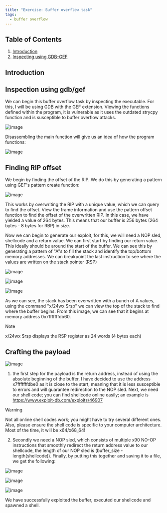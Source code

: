 ```yaml
---
title: "Exercise: Buffer overflow task"
tags:
  - buffer overflow
---
```

## Table of Contents

1. [Introduction](#introduction)
2. [Inspecting using GDB-GEF](#Nmap_Scan_Results)

## Introduction

## Inspection using gdb/gef

We can begin this buffer overflow task by inspecting the executable. For this, I will be using GDB with the GEF extension. Viewing the functions defined within the program, it is vulnerable as it uses the outdated strycpy function and is susceptible to buffer overflow attacks.

![image](https://github.com/user-attachments/assets/8e6e163e-af5b-4078-937e-446ebb14f79a)

Disassembling the main function will give us an idea of how the program functions:

![image](https://github.com/user-attachments/assets/d94915eb-6032-4ae9-9c9f-07d613598115)

## Finding RIP offset

We begin by finding the offset of the RIP. We do this by generating a pattern using GEF's pattern create function:

![image](https://github.com/user-attachments/assets/d9ffd409-6f84-47c7-b655-558e46314a2d)

This works by overwriting the RIP with a unique value, which we can query to find the offset. View the frame information and use the pattern offset function to find the offset of the overwritten RIP. In this case, we have yielded a value of 264 bytes. This means that our buffer is 256 bytes (264 bytes - 8 bytes for RBP) in size.

Now we can begin to generate our exploit, for this, we will need a NOP sled, shellcode and a return value. We can first start by finding our return value. This ideally should be around the start of the buffer. We can see this by generating a pattern of "A"s to fill the stack and identify the top/bottom memory addresses. We can breakpoint the last instruction to see where the values are written on the stack pointer (RSP)

![image](https://github.com/user-attachments/assets/c3ca6c3c-9669-4d98-8ff4-0ccb063ee6f4)

![image](https://github.com/user-attachments/assets/a01eb897-6c97-44a7-a31e-a9c5292a2e25)

![image](https://github.com/user-attachments/assets/56fb0c32-a3b2-4e7b-a560-04adf1c5ed4d)

As we can see, the stack has been overwritten with a bunch of A values, using the command "x/24wx $rsp" we can view the top of the stack to find where the buffer begins. From this image, we can see that it begins at memory address 0x7fffffffdb60.
> [!NOTE]  
> x/24wx $rsp displays the RSP register as 24 words (4 bytes each) 


## Crafting the payload

![image](https://github.com/user-attachments/assets/a13e976c-f8c4-4fa4-89fa-0845638d2418)

1) the first step for the payload is the return address, instead of using the absolute beginning of the buffer, I have decided to use the address x7fffffffdbe0 as it is close to the start, meaning that it is less susceptible to errors and will guarantee redirection to the NOP sled. Next, we need our shell code; you can find shellcode online easily; an example is https://www.exploit-db.com/exploits/46907
   
> [!WARNING]  
> Not all online shell codes work; you might have to try several different ones. Also, please ensure the shell code is specific to your computer architecture. Most of the time, it will be x64/x68_64!

2) Secondly we need a NOP sled, which consists of multiple x90 NO-OP instructions that smoothly redirect the return address value to our shellcode, the length of our NOP sled is (buffer_size - length(shellcode)). Finally, by putting this together and saving it to a file, we get the following:

![image](https://github.com/user-attachments/assets/9e37b290-0dcc-40bd-808d-419587862523)

![image](https://github.com/user-attachments/assets/02624359-6119-4354-87e0-d0924d7bd33e)

![image](https://github.com/user-attachments/assets/0ff2afc6-430d-4c09-bb36-4cd5d17121d7)

We have successfully exploited the buffer, executed our shellcode and spawned a shell.
